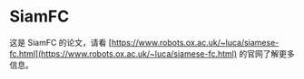 # SiamFC
这是 SiamFC 的论文，请看 [https://www.robots.ox.ac.uk/~luca/siamese-fc.html](https://www.robots.ox.ac.uk/~luca/siamese-fc.html) 的官网了解更多信息。